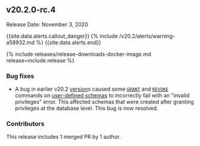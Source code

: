## v20.2.0-rc.4

Release Date: November 3, 2020

{{site.data.alerts.callout_danger}}
{% include /v20.2/alerts/warning-a58932.md %}
{{site.data.alerts.end}}

{% include releases/release-downloads-docker-image.md release=include.release %}

<h3 id="v20-2-0-rc-4-bug-fixes">Bug fixes</h3>

- A bug in earlier v20.2 [version](cluster-settings.html#setting-version)s caused some [`GRANT`](../v20.2/grant.html) and [`REVOKE`](../v20.2/revoke.html) commands on [user-defined schemas](../v20.2/create-schema.html) to incorrectly fail with an "invalid privileges" error. This affected schemas that were created after granting privileges at the database level. This bug is now resolved.

<h3 id="v20-2-0-rc-4-contributors">Contributors</h3>

This release includes 1 merged PR by 1 author.

